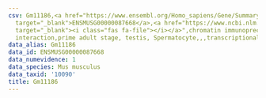 ```yaml
---
csv: Gm11186,<a href="https://www.ensembl.org/Homo_sapiens/Gene/Summary?db=core;g=ENSMUSG00000087668"
  target="_blank">ENSMUSG00000087668</a>,<a href="https://www.ncbi.nlm.nih.gov/pubmed/25450459"
  target="_blank"><i class="fas fa-file"></i></a>",chromatin immunoprecipitation assay,direct
  interaction,prime adult stage, testis, Spermatocyte,,,transcriptional regulation,
data_alias: Gm11186
data_id: ENSMUSG00000087668
data_numevidence: 1
data_species: Mus musculus
data_taxid: '10090'
title: Gm11186
---
```

